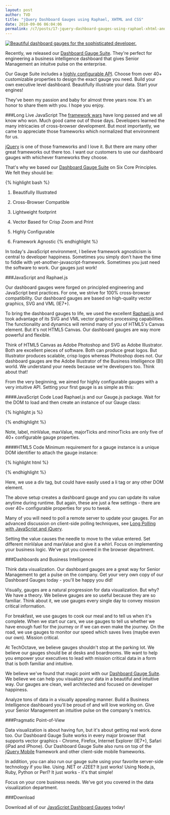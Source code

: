 ```yaml
---
layout: post
author: TVD
title: "jQuery Dashboard Gauges using Raphael, XHTML and CSS"
date: 2010-09-06 06:04:06
permalink: /c7/posts/17-jquery-dashboard-gauges-using-raphael-xhtml-and-css
---
```


<a href="http://techoctave.com/gauges"><img src="http://techoctave.com/images/gauges.png" alt="Beautiful dashboard gauges for the sophisticated developer."/></a>

Recently, we released our [Dashboard Gauge Suite][1]. They're perfect for engineering a business intelligence dashboard that gives Senior Management an intuitve pulse on the enterprise. 

Our Gauge Suite includes a [highly configurable API][2]. Choose from over 40+ customizable properties to design the exact gauge you need. Build your own executive level dashboard. Beautifully illustrate your data. Start your engines!

They've been my passion and baby for almost three years now. It's an honor to share them with you. I hope you enjoy.

###Long Live JavaScript
The [framework wars][3] have long passed and we all know who won. Much good came out of those days. Developers learned the many intricacies of cross-browser development. But most importantly, we came to appreciate those frameworks which normalized that environment for us.

[jQuery][4] is one of those frameworks and I love it. But there are many other great frameworks out there too. I want our customers to use our dashboard gauges with whichever frameworks they choose.

That's why we based our [Dashboard Gauge Suite][5] on Six Core Principles. We felt they should be:

{% highlight bash %}
1. Beautifully Illustrated

2. Cross-Browser Compatible

3. Lightweight footprint

4. Vector Based for Crisp Zoom and Print

5. Highly Configurable

6. Framework Agnostic
{% endhighlight %}

In today's JavaScript environment, I believe framework agnosticism is central to developer happiness. Sometimes you simply don't have the time to fiddle with yet-another-javascript-framework. Sometimes you just need the software to work. Our gauges just work!

###JavaScript and Raphael.js

Our dashboard gauges were forged on principled engineering and JavaScript best practices. For one, we strive for 100% cross-browser compatibility. Our dashboard gauges are based on high-quality vector graphics, SVG and VML (IE7+).

To bring the dashboard gauges to life, we used the excellent [Raphael.js][6] and took advantage of its SVG and VML vector graphics processing capabilities. The functionality and dynamics will remind many of you of HTML5's Canvas element. But it's not HTML5 Canvas. Our dashboard gauges are way more powerful and flexible.

Think of HTML5 Canvas as Adobe Photoshop and SVG as Adobe Illustrator. Both are excellent pieces of software. Both can produce great logos. But Illustrator produces scalable, crisp logos whereas Photoshop does not. Our dashboard gauges are the Adobe Illustrator of the Business Intelligence (BI) world. We understand your needs because we're developers too. Think about that!

From the very beginning, we aimed for highly configurable gauges with a very intuitive API. Setting your first gauge is as simple as this:

####JavaScript Code
Load Raphael.js and our Gauge.js package. Wait for the DOM to load and then create an instance of our Gauge class:

{% highlight js %}
<script src="javascripts/raphael.js"></script>

<script src="javascripts/gauge.js"></script>

<script>
window.onload = function() {
  var sales = new Gauge("sales", {
      label: "Sales",
      minValue: 30,
      maxValue: 90,
      majorTicks: 5,
      minorTicks: 4
  });

  sales.setValue(60);
};
</script>
{% endhighlight %}

Note, label, minValue, maxValue, majorTicks and minorTicks are only five of 40+ configurable gauge properties.

####HTML5 Code
Minimum requirement for a gauge instance is a unique DOM identifier to attach the gauge instance:

{% highlight html %}
<div id="sales"></div>
{% endhighlight %}

Here, we use a div tag, but could have easily used a li tag or any other DOM element.

The above setup creates a dashboard gauge and you can update its value anytime during runtime. But again, these are just a few settings - there are over 40+ configurable properties for you to tweak.

Many of you will need to poll a remote server to update your gauges. For an advanced discussion on client-side polling techniques, see [Long Polling with JavaScript and jQuery][7].

Setting the value causes the needle to move to the value entered. Set different minValue and maxValue and give it a whirl. Focus on implementing your business logic. We've got you covered in the browser department.

###Dashboards and Business Intelligence

Think data visualization. Our dashboard gauges are a great way for Senior Management to get a pulse on the company. Get your very own copy of our Dashboard Gauges today - you'll be happy you did!

Visually, gauges are a natural progression for data visualization. But why? We have a theory. We believe gauges are so useful because they are so familiar. Think about it, we use gauges every single day to convey mission critical information.

For breakfast, we use gauges to cook our meal and to tell us when it's complete. When we start our cars, we use gauges to tell us whether we have enough fuel for the journey or if we can even make the journey. On the road, we use gauges to monitor our speed which saves lives (maybe even our own). Mission critical.

At TechOctave, we believe gauges shouldn't stop at the parking lot. We believe our gauges should be at desks and boardrooms. We want to help you empower your executives to lead with mission critical data in a form that is both familiar and intuitive.

We believe we've found that magic point with our [Dashboard Gauge Suite][8]. We believe we can help you visualize your data in a beautiful and intuitive way. Our gauges are clean, well architected and focused on developer happiness.

Analyze tons of data in a visually appealing manner. Build a Business Intelligence dashboard you'll be proud of and will love working on. Give your Senior Management an intuitive pulse on the company's metrics.

###Pragmatic Point-of-View

Data visualization is about having fun, but it's about getting real work done too. Our Dashboard Gauge Suite works in every major browser that supports vector graphics - Chrome, Firefox, Internet Explorer (IE7+), Safari (iPad and iPhone). Our Dashboard Gauge Suite also runs on top of the [jQuery Mobile][9] framework and other client-side mobile frameworks.

In addition, you can also run our gauge suite using your favorite server-side technology if you like. Using .NET or J2EE? It just works! Using Node.js, Ruby, Python or Perl? It just works - it's that simple!

Focus on your core business needs. We've got you covered in the data visualization department.

###Download

Download all of our [JavaScript Dashboard Gauges][10] today!


  [1]: http://techoctave.com/gauges
  [2]: http://techoctave.com/gauges
  [3]: http://techoctave.com/c7/posts/49-rails-3-1-and-the-jquery-effect
  [4]: http://jquery.com
  [5]: http://techoctave.com/gauges
  [6]: http://raphaeljs.com/
  [7]: http://techoctave.com/c7/posts/60-simple-long-polling-example-with-javascript-and-jquery
  [8]: http://techoctave.com/gauges
  [9]: http://jquerymobile.com/
  [10]: http://techoctave.com/gauges
  [11]: http://techoctave.com/charts

